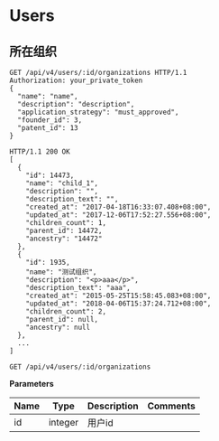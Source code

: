 # Users

## 所在组织

```http
GET /api/v4/users/:id/organizations HTTP/1.1
Authorization: your_private_token
{
  "name": "name",
  "description": "description",
  "application_strategy": "must_approved",
  "founder_id": 3,
  "patent_id": 13
}

```

```http
HTTP/1.1 200 OK
[
  {
    "id": 14473,
    "name": "child_1",
    "description": "",
    "description_text": "",
    "created_at": "2017-04-18T16:33:07.408+08:00",
    "updated_at": "2017-12-06T17:52:27.556+08:00",
    "children_count": 1,
    "parent_id": 14472,
    "ancestry": "14472"
  },
  {
    "id": 1935,
    "name": "测试组织",
    "description": "<p>aaa</p>",
    "description_text": "aaa",
    "created_at": "2015-05-25T15:58:45.083+08:00",
    "updated_at": "2018-04-06T15:37:24.712+08:00",
    "children_count": 2,
    "parent_id": null,
    "ancestry": null
  },
  ...
]
```

`GET /api/v4/users/:id/organizations`

**Parameters**

| Name | Type | Description | Comments |
| --- | --- | --- | ---- |
| id | integer | 用户id |

